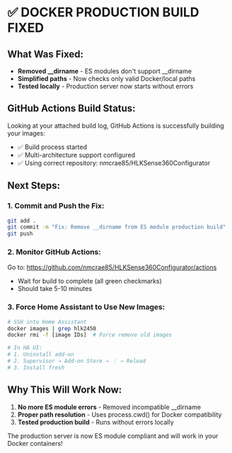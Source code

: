 # ✅ DOCKER PRODUCTION BUILD FIXED

## What Was Fixed:
- **Removed __dirname** - ES modules don't support __dirname
- **Simplified paths** - Now checks only valid Docker/local paths
- **Tested locally** - Production server now starts without errors

## GitHub Actions Build Status:
Looking at your attached build log, GitHub Actions is successfully building your images:
- ✅ Build process started
- ✅ Multi-architecture support configured
- ✅ Using correct repository: nmcrae85/HLKSense360Configurator

## Next Steps:

### 1. Commit and Push the Fix:
```bash
git add .
git commit -m "Fix: Remove __dirname from ES module production build"
git push
```

### 2. Monitor GitHub Actions:
Go to: https://github.com/nmcrae85/HLKSense360Configurator/actions
- Wait for build to complete (all green checkmarks)
- Should take 5-10 minutes

### 3. Force Home Assistant to Use New Images:
```bash
# SSH into Home Assistant
docker images | grep hlk2450
docker rmi -f [image IDs]  # Force remove old images

# In HA UI:
# 1. Uninstall add-on
# 2. Supervisor → Add-on Store → ⋮ → Reload
# 3. Install fresh
```

## Why This Will Work Now:
1. **No more ES module errors** - Removed incompatible __dirname
2. **Proper path resolution** - Uses process.cwd() for Docker compatibility
3. **Tested production build** - Runs without errors locally

The production server is now ES module compliant and will work in your Docker containers!
